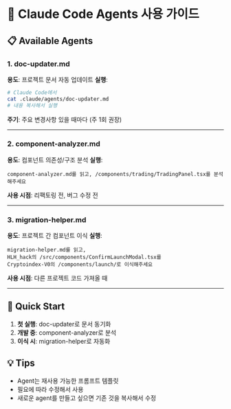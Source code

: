 # 🤖 Claude Code Agents 사용 가이드

## 📋 Available Agents

### 1. doc-updater.md

**용도**: 프로젝트 문서 자동 업데이트
**실행**:

```bash
# Claude Code에서
cat .claude/agents/doc-updater.md
# 내용 복사해서 실행
```

**주기**: 주요 변경사항 있을 때마다 (주 1회 권장)

---

### 2. component-analyzer.md

**용도**: 컴포넌트 의존성/구조 분석
**실행**:

```
component-analyzer.md를 읽고, /components/trading/TradingPanel.tsx를 분석해주세요
```

**사용 시점**: 리팩토링 전, 버그 수정 전

---

### 3. migration-helper.md

**용도**: 프로젝트 간 컴포넌트 이식
**실행**:

```
migration-helper.md를 읽고,
HLH_hack의 /src/components/ConfirmLaunchModal.tsx를
Cryptoindex-V0의 /components/launch/로 이식해주세요
```

**사용 시점**: 다른 프로젝트 코드 가져올 때

---

## 🎯 Quick Start

1. **첫 실행**: doc-updater로 문서 동기화
2. **개발 중**: component-analyzer로 분석
3. **이식 시**: migration-helper로 자동화

## 💡 Tips

- Agent는 재사용 가능한 프롬프트 템플릿
- 필요에 따라 수정해서 사용
- 새로운 agent를 만들고 싶으면 기존 것을 복사해서 수정
